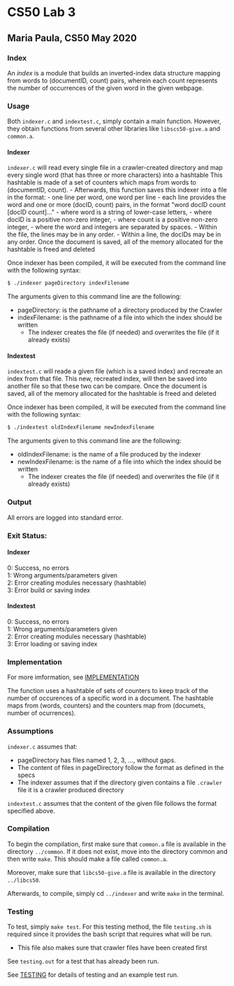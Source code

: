# CS50 Lab 3
## Maria Paula, CS50 May 2020

### Index

An *index* is a module that builds an inverted-index data structure mapping from words to (documentID, count) pairs, wherein each count represents the number of occurrences of the given word in the given webpage.

### Usage
Both `indexer.c` and `indextest.c`, simply contain a main function. However, they obtain functions from several other libraries like `libscs50-give.a` and `common.a`.

#### Indexer
`indexer.c` will read every single file in a crawler-created directory and map every single word (that has three or more characters) into a hashtable This hashtable is made of a set of counters which maps from words to (documentID, count). 
    - Afterwards, this function saves this indexer into a file in the format:
        - one line per word, one word per line
        - each line provides the word and one or more (docID, count) pairs, in the format "word docID count [docID count]…"
        - where word is a string of lower-case letters,
        - where docID is a positive non-zero integer,
        - where count is a positive non-zero integer,
        - where the word and integers are separated by spaces.
        - Within the file, the lines may be in any order.
        - Within a line, the docIDs may be in any order.
Once the document is saved, all of the memory allocated for the hashtable is freed and deleted

Once indexer has been compiled, it will be executed from the command line with the following syntax:

``` bash
$ ./indexer pageDirectory indexFilename
```

The arguments given to this command line are the following:
- pageDirectory: is the pathname of a directory produced by the Crawler
- indexFilename: is the pathname of a file into which the index should be written
    - The indexer creates the file (if needed) and overwrites the file (if it already exists)

#### Indextest
`indextest.c` will reade a given file (which is a saved index) and recreate an index from that file. This new, recreated index, will then be saved into another file so that these two can be compare. Once the document is saved, all of the memory allocated for the hashtable is freed and deleted

Once indexer has been compiled, it will be executed from the command line with the following syntax:

``` bash
$ ./indextest oldIndexFilename newIndexFilename
```

The arguments given to this command line are the following:
- oldIndexFilename: is the name of a file produced by the indexer
- newIndexFilename: is the name of a file into which the index should be written
    - The indexer creates the file (if needed) and overwrites the file (if it already exists)

### Output
All errors are logged into standard error.

### Exit Status:
#### Indexer
0: Success, no errors <br/>
1: Wrong arguments/parameters given <br/>
2: Error creating modules necessary (hashtable) <br/>
3: Error build or saving index  <br/>

#### Indextest
0: Success, no errors <br/>
1: Wrong arguments/parameters given <br/>
2: Error creating modules necessary (hashtable) <br/>
3: Error loading or saving index  <br/>

### Implementation

For more imformation, see [IMPLEMENTATION](IMPLEMENTATION.md)

The function uses a hashtable of sets of counters to keep track of the number of occurences of a specific word in a document. The hashtable maps from (words, counters) and the counters map from (documets, number of ocurrences). 

### Assumptions
`indexer.c` assumes that:
- pageDirectory has files named 1, 2, 3, …, without gaps.
- The content of files in pageDirectory follow the format as defined in the specs
- The indexer assumes that if the directory given contains a file `.crawler` file it is a crawler produced directory

`indextest.c` assumes that the content of the given file follows the format specified above.


### Compilation

To begin the compilation, first make sure that `common.a` file is available in the directory `../common`. If it does not exist, move into the directory common and then write `make`. This should make a file called `common.a`. 

Moreover, make sure that `libcs50-give.a` file is available in the directory `../libcs50`.  

Afterwards, to compile, simply cd `../indexer`  and write `make` in the terminal.

### Testing
To test, simply `make test`.
For this testing method, the file `testing.sh` is required since it provides the bash script that requires what will be run. 
- This file also makes sure that crawler files have been created first

See `testing.out` for a test that has already been run. 

See [TESTING](TESTING.md) for details of testing and an example test run.